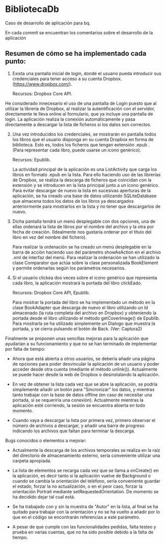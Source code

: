 BibliotecaDb
===============

Caso de desarrollo de aplicación para bq.

En cada commit se encuentran los comentarios sobre el desarrollo de la aplicación



Resumen de cómo se ha implementado cada punto:
--

1. Exista una pantalla inicial de login, donde el usuario pueda introducir sus credenciales para tener acceso a su cuenta Dropbox. (https://www.dropbox.com/).

	Recursos: Dropbox Core API.
	
  He considerado innecesario el uso de una pantalla de Login puesto que al utilizar la librería de Dropbox, al realizar la autentificación con el servidor, directamente te lleva online al formulario, que ya incluye una pantalla de login. La aplicación realiza la conexión automáticamente y pasa directamente a descargar la lista de ficheros si los datos son correctos.
  
2. Una vez introducidos los credenciales, se mostrarán en pantalla todos los libros que el usuario disponga en su cuenta Dropbox en forma de biblioteca. Esto es, todos los ficheros que tengan extensión .epub . (Para representar cada libro, puede usarse un icono genérico).

	Recursos: Epublib.
	
	La actividad principal de la aplicación es una ListActivity que carga los libros en formato .epub en la lista. Para ello haciendo uso de las librerías de Dropbox, se realiza la descarga de ficheros que coincidan con la extensión y se introducen en la lista principal junto a un icono genérico. Para evitar descargar de nuevo la lista en sucesivas aperturas de la aplicación, se ha creado una base de datos utilizando SQLiteDatabase que almacena todos los datos de los libros ya descargados anteriormente para mostrarlos en la lista y no tener que descargarlos de nuevo.
	
3. Dicha pantalla tendrá un menú desplegable con dos opciones, una de ellas ordenará la lista de libros por el nombre del archivo y la otra por fecha de creación. (Idealmente nos gustaría ordenar por el título del libro en vez del nombre del fichero).

	Para realizar la ordenación se ha creado un menú desplegable en la barra de acción haciendo uso del parámetro showAsAction en el archivo .xml de interfaz del menú. Para realizar la ordenación se han utilizado la clase Comparator que actúa sobre la clase personalizada BookElement y permite ordenarlas según los parámetros necesarios.

4.  Si el usuario clickea dos veces sobre el icono genérico que representa cada libro, la aplicación mostrará la portada del libro clickEado.

	Recursos: Dropbox Core API, Epublib.

	Para mostrar la portada del libro se ha implementado un método en la clase BookAdapter que descarga de nuevo el libro utilizando un Id almacenado (la ruta completa del archivo en Dropbox) y obteniendo la portada desde el libro utilizando el método getCoverImage() de Epublib. Para mostrarla se ha utilizado simplemente un Dialogo que muestra la portada, y se cierra pulsando el botón de Back. (Ver: Captura2)

Finalmente se proponen unas sencillas mejoras para la aplicación que
ayudarían a su funcionamiento y que no se han terminado de implementar
por falta de tiempo:

- Ahora que está abierta a otros usuarios, se debería añadir una página
de opciones para poder desvincular la aplicación de un usuario y poder
acceder desde otra cuenta (mediante el método unlink()). Actualmente se
puede hacer desde la web de Dropbox o desinstalando la aplicación.

- En vez de obtener la lista cada vez que se abre la aplicación, se
podría simplemente añadir un botón para "Sincronizar" los datos, y
mientras tanto trabajar con la base de datos offline (en caso de
necesitar una portada, si se requeriría una conexión). Actualmente
mientras la aplicación esté corriendo, la sesión se encuentra abierta en
todo momento.

- Cuando vaya a descargar la lista por primera vez, primero observar el
número de archivos a descargar, y añadir una barra de progreso indicando
los archivos que faltan para terminar la descarga.

Bugs conocidos o elementos a mejorar:

- Actualmente la descarga de los archivos temporales se realiza en la
raíz del directorio de almacenamiento externo, sería conveniente
utilizar una carpeta apropiada.

- La lista de elementos se recarga cada vez que se llama a onCreate() en
la aplicación, es decir tanto si la aplicación vuelve de Background o
cuando se cambia la orientación del teléfono, sería conveniente guardar
el estado, forzar la no actualización, o en el peor caso, forzar la
orientación Portrait mediante setRequestedOrientation. De momento se ha
decidido dejar tal cual está.

- Se ha trabajado con y sin la muestra de "Autor" en la lista, al final
se ha quitado para trabajar con la orientación y no se ha vuelto a
añadir por lo que en el código se encontrarán referencias a este
parámetro.

- A pesar de que cumple con las funcionalidades pedidas, falta testeo y
prueba en varias cuentas, que no ha sido posible debido a la falta de
tiempo.
  
